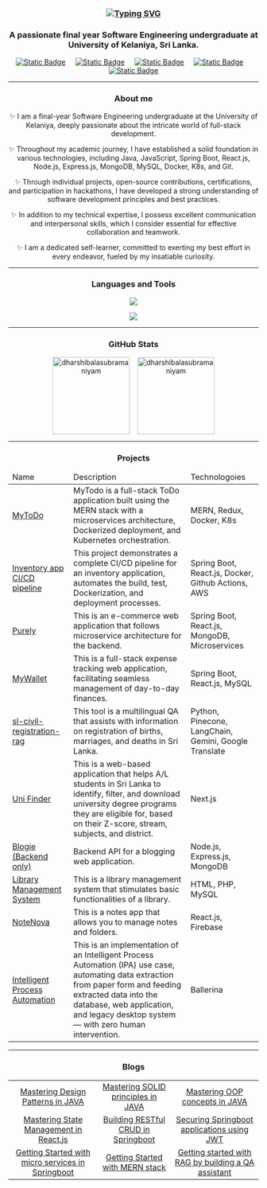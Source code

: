 <h3 align="center"><a href="https://git.io/typing-svg"><img src="https://readme-typing-svg.demolab.com?font=Fira+Code&weight=600&size=20&pause=1000&color=2A93F7&vCenter=true&multiline=true&random=true&width=435&lines=Hi%F0%9F%91%8B!+I'm+Dharshi+Balasubramaniyam" alt="Typing SVG" /></a></h3>

<h3 align="center">A passionate final year Software Engineering undergraduate at University of Kelaniya, Sri Lanka.</h3>


<p align="center">
  <a href="https://dharshi.vercel.app/"><img alt="Static Badge" src="https://img.shields.io/badge/portfolio-brown?style=for-the-badge&logo=codecrafters"></a>  &nbsp;&nbsp;&nbsp;
  <a href="https://www.linkedin.com/in/dharshi-balasubramaniyam-47b193243/"><img alt="Static Badge" src="https://img.shields.io/badge/linkedin-blue?style=for-the-badge&logo=linkedin&logoColor=white"></a> &nbsp;&nbsp;&nbsp;
  <a href="https://medium.com/@dharshib.8"><img alt="Static Badge" src="https://img.shields.io/badge/medium-white?style=for-the-badge&logo=medium&logoColor=black"></a> &nbsp;&nbsp;&nbsp;
  <a href="https://www.hackerrank.com/profile/dharshib"><img alt="Static Badge" src="https://img.shields.io/badge/HackerRank-darkgreen?style=for-the-badge&logo=hackerrank"></a> &nbsp;&nbsp;&nbsp;
  <a href="mailto:dharshib.8@gmail.com"><img alt="Static Badge" src="https://img.shields.io/badge/contact%20me-red?style=for-the-badge&logo=gmail&logoColor=white"></a> 
</p>

<hr>
<h3 align="center">About me</h3>

<p align="center"> ✨ I am a final-year Software Engineering undergraduate at the University of Kelaniya, deeply passionate about the intricate world of full-stack development.</p> 
<p align="center"> ✨ Throughout my academic journey, I have established a solid foundation in various technologies, including Java, JavaScript, Spring Boot, React.js, Node.js, Express.js, MongoDB, MySQL, Docker, K8s, and Git.</p> 
<p align="center"> ✨ Through individual projects, open-source contributions, certifications, and participation in hackathons, I have developed a strong understanding of software development principles and best practices. </p>
<p align="center"> ✨ In addition to my technical expertise, I possess excellent communication and interpersonal skills, which I consider essential for effective collaboration and teamwork. </p>
<p align="center"> ✨ I am a dedicated self-learner, committed to exerting my best effort in every endeavor, fueled by my insatiable curiosity.</p>

<hr>
<h3 align="center">Languages and Tools</h3>

<p align="center">
  <a href="#">
    <img src="https://skillicons.dev/icons?i=java,js,typescript,php,c,html,spring,react,redux,nodejs,express,css,tailwind"/>
  </a>
</p>
<p align="center">
  <a href="#">
    <img src="https://skillicons.dev/icons?i=mongodb,mysql,git,postman,maven,npm,firebase,githubactions,docker,kubernetes,aws,vscode"/>
  </a>
</p>

<hr>
<h3 align="center">GitHub Stats</h3>
<p align="center">
    <img align="center" src="https://github-readme-stats.vercel.app/api/top-langs?username=dharshibalasubramaniyam&show_icons=true&locale=en&layout=compact&theme=transparent" alt="dharshibalasubramaniyam" height="155em"/> &nbsp;&nbsp;
<!--   <img align="center" src="https://github-profile-trophy.vercel.app/?username=dharshibalasubramaniyam&margin-w=5&margin-h=5&row=2&column=4&theme=nord" alt="dharshibalasubramaniyam" /> -->
  <img align="center" src="https://github-readme-stats.vercel.app/api?username=dharshibalasubramaniyam&show_icons=true&locale=en&theme=transparent" alt="dharshibalasubramaniyam" height="155em"/>
</p>

<hr>
<h3 align="center">Projects</h3>
<table align="center">
  <thead>
    <tr>
      <td>Name</td>
      <td>Description</td>
      <td>Technologoies</td>
    </tr>
  </thead>
  <tbody>
    <tr>
      <td><a href="https://github.com/DharshiBalasubramaniyam/mytodo" target="_blank">MyToDo</a></td>
      <td>MyTodo is a full-stack ToDo application built using the MERN stack with a microservices architecture, Dockerized deployment, and Kubernetes orchestration.</td>
      <td>MERN, Redux, Docker, K8s</td>
    </tr>
    <tr>
      <td><a href="https://github.com/DharshiBalasubramaniyam/Springboot-CI-CD-Pipeline" target="_blank">Inventory app CI/CD pipeline</a></td>
      <td>This project demonstrates a complete CI/CD pipeline for an inventory application, automates the build, test, Dockerization, and deployment processes.</td>
      <td>Spring Boot, React.js, Docker, Github Actions, AWS</td>
    </tr>
    <tr>
      <td><a href="https://github.com/DharshiBalasubramaniyam/Fullstack-E-commerce-web-application" target="_blank">Purely</a></td>
      <td>This is an e-commerce web application that follows microservice architecture for the backend.</td>
      <td>Spring Boot, React.js, MongoDB, Microservices</td>
    </tr>
    <tr>
      <td><a href="https://github.com/DharshiBalasubramaniyam/Fullstack-Expense-Tracker" target="_blank">MyWallet</a></td>
      <td>This is a full-stack expense tracking web application, facilitating seamless management of day-to-day finances.</td>
      <td>Spring Boot, React.js, MySQL</td>
    </tr>
    <tr>
      <td><a href="https://github.com/DharshiBalasubramaniyam/sl-civil-registration-rag" target="_blank">sl-civil-registration-rag</a></td>
      <td>This tool is a multilingual QA that assists with information on registration of births, marriages, and deaths in Sri Lanka.</td>
      <td>Python, Pinecone, LangChain, Gemini, Google Translate</td>
    </tr>
    <tr>
      <td><a href="https://github.com/DharshiBalasubramaniyam/uni-finder" target="_blank">Uni Finder</a></td>
      <td>This is a web-based application that helps A/L students in Sri Lanka to identify, filter, and download university degree programs they are eligible for, based on their Z-score, stream, subjects, and district. </td>
      <td>Next.js</td>
    </tr>
    <tr>
      <td><a href="https://github.com/DharshiBalasubramaniyam/Blogie-backend" target="_blank">Blogie (Backend only)</a></td>
      <td>Backend API for a blogging web application.</td>
      <td> Node.js, Express.js, MongoDB</td>
    </tr>
    <tr>
      <td><a href="https://github.com/DharshiBalasubramaniyam/Library-Management-System" target="_blank">Library Management System</a></td>
      <td>This is a library management system that stimulates basic functionalities of a library.</td>
      <td>HTML, PHP, MySQL</td>
    </tr>
    <tr>
      <td><a href="https://github.com/DharshiBalasubramaniyam/notes-app-version-3" target="_blank">NoteNova</a></td>
      <td>This is a notes app that allows you to manage notes and folders.</td>
      <td>React.js, Firebase</td>
    </tr>
    <tr>
      <td><a href="https://github.com/DharshiBalasubramaniyam/Intelligent-process-automation" target="_blank">Intelligent Process Automation</a></td>
      <td>This is an implementation of an Intelligent Process Automation (IPA) use case, automating data extraction from paper form and feeding extracted data into the database, web application, and legacy desktop system — with zero human intervention.</td>
      <td>Ballerina</td>
    </tr>
  </tbody>
</table>

<hr>
<h3 align="center">Blogs</h3>
<table>
  <tbody>
    <tr>
      <td align="center">
        <a href="https://medium.com/javarevisited/mastering-design-patterns-in-java-1e39194ac480">Mastering Design Patterns in JAVA</a>
      </td>
      <td align="center">
        <a href="https://medium.com/javarevisited/solid-principles-explained-in-java-5b9fca1f5540">Mastering SOLID principles in JAVA</a>
      </td>
      <td align="center">
        <a href="https://medium.com/javarevisited/oop-explained-in-java-9dd60fe6d71d">Mastering OOP concepts in JAVA</a>
      </td>
    </tr>
    <tr>
      <td align="center">
        <a href="https://medium.com/@dharshib.8/understanding-state-management-in-react-js-e19252c6fc12">Mastering State Management in React.js</a>
      </td>
      <td align="center">
        <a href="https://medium.com/javarevisited/building-a-secure-restful-user-crud-with-spring-boot-a-step-by-step-guide-486ed3fd4e5a">Building RESTful CRUD in Springboot</a>
      </td>
      <td align="center">
        <a href="https://medium.com/@dharshib.8/securing-spring-boot-applications-with-jwt-part-1-5bff0f56578e">Securing Springboot applications using JWT</a>
      </td>
    </tr>
    <tr>
      <td align="center">
        <a href="https://medium.com/javarevisited/getting-started-with-microservices-4266f440086f">Getting Started with micro services in Springboot</a>
      </td>
      <td align="center">
        <a href="https://medium.com/@dharshib.8/getting-started-with-the-mern-stack-6b79d12626f0">Getting Started with MERN stack</a>
      </td>
      <td align="center">
        <a href="https://medium.com/@dharshib.8/getting-started-with-rag-by-building-a-qa-assistant-a72b9140b554">Getting started with RAG by building a QA assistant</a>
      </td>
    </tr>
  </tbody>
</table>

<!--
<details open>
  <summary><h3>✨ About me</h3></summary>

  <p> - Ask me about Java, Springboot, MERN stack, Docker, and K8s. </p> 

  <p> - I am proud to have ranked #19 in the GirlScript Summer of Code 2024 (GSSoC'24), where I contributed extensively by merging 100 pull requests and accumulating 2965 points.  </p> 
</details>

<details open>
  <summary><h3>✨ Languages and Tools</h3></summary>
 <p>
  <a href="#">
    <img src="https://skillicons.dev/icons?i=java,js,typescript,php,c,html,spring,react,redux,nodejs,express,css"/>
  </a>
</p>
<p>
  <a href="#">
    <img src="https://skillicons.dev/icons?i=tailwind,mongodb,mysql,git,postman,maven,npm,firebase,githubactions,docker,aws,vscode"/>
  </a>
</p>
</details>

<details open>
  <summary><h3>✨ GitHub profile Trophies</h3></summary>
  <p> <a href="https://github-profile-trophy.vercel.app/?username=dharshibalasubramaniyam&margin-w=20&margin-h=15&row=2&column=4&theme=nord"><img src="https://github-profile-trophy.vercel.app/?username=dharshibalasubramaniyam&margin-w=20&margin-h=15&row=2&column=4&theme=nord" alt="dharshibalasubramaniyam" /></a> </p>
</details>

<details open>
  <summary><h3>✨ GitHub Stats</h3><br></summary>
  <p>
    <img align="center" src="https://github-readme-stats.vercel.app/api/top-langs?username=dharshibalasubramaniyam&show_icons=true&locale=en&layout=compact&theme=transparent" alt="dharshibalasubramaniyam" height="155em"/> &nbsp;&nbsp;
    <img align="center" src="https://github-readme-stats.vercel.app/api?username=dharshibalasubramaniyam&show_icons=true&locale=en&theme=transparent" alt="dharshibalasubramaniyam" height="155em"/>
  
  </p>

  <p><img align="center" src="https://github-readme-streak-stats.herokuapp.com/?user=dharshibalasubramaniyam&theme=transparent" alt="dharshibalasubramaniyam" height="155em"/></p>

</details>

<details open>
  <summary><h3>✨ My Top Blogs</h3><br></summary>

  <p>1. <a href="https://medium.com/@dharshib.8/getting-started-with-the-mern-stack-6b79d12626f0">Getting Started with the MERN Stack</a></p>  
  <p>2. <a href="https://medium.com/javarevisited/getting-started-with-microservices-4266f440086f">Getting started with Microservices</a></p>  
  <p>3. <a href="https://medium.com/javarevisited/mastering-design-patterns-in-java-1e39194ac480">Mastering Design Patterns in Java</a></p>  
  <p>4. <a href="https://medium.com/javarevisited/solid-principles-explained-in-java-5b9fca1f5540">SOLID principles explained in JAVA</a></p>  
  <p>5. <a href="https://medium.com/@dharshib.8/understanding-state-management-in-react-js-e19252c6fc12">Understanding State Management in React.js</a></p>  
</details>

